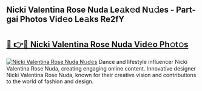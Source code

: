 ## Nicki Valentina Rose Nuda Le𝚊k𝚎d N𝚞𝚍es - Part-gai Photos Vid𝚎o Le𝚊ks Re2fY

# <h2><a href="http://fbf0ccj.evod.top/?m=Nicki+Valentina+Rose+Nuda">🔗 👉🔴 Nicki Valentina Rose Nuda Vid𝚎o Ph𝚘t𝚘s</a></h2>

[![Nicki Valentina Rose Nuda N𝚞d𝚎s](https://i.imgur.com/8V9OHl7.gif)](http://fbf0ccj.evod.top/?m=Nicki+Valentina+Rose+Nuda)
Dance and lifestyle influencer Nicki Valentina Rose Nuda, creating engaging online content. Innovative designer Nicki Valentina Rose Nuda, known for their creative vision and contributions to the world of fashion and design. 
